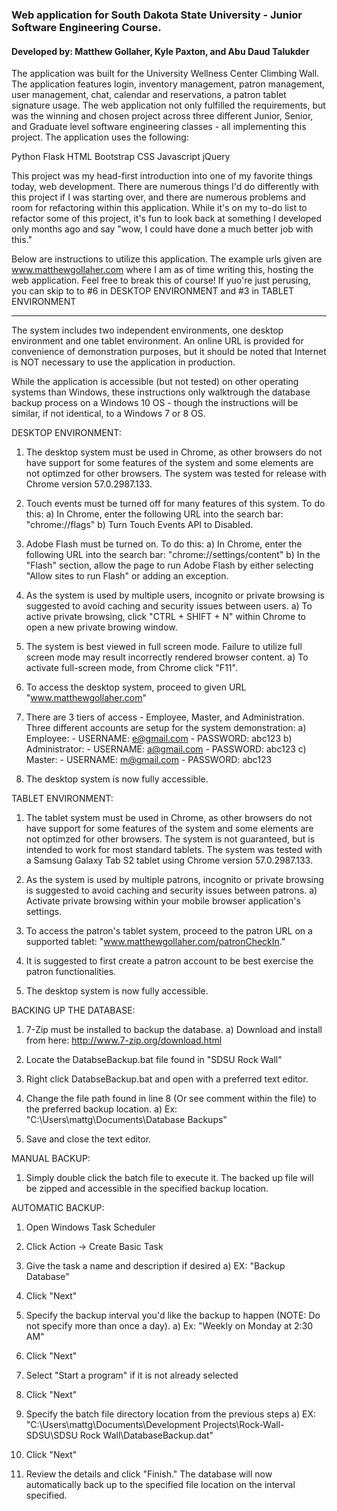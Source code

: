 <h3>
Web application for South Dakota State University - Junior Software Engineering Course.
</h3>

<h4>
Developed by: Matthew Gollaher, Kyle Paxton, and Abu Daud Talukder
</h4>

The application was built for the University Wellness Center Climbing Wall. The application features login, inventory management, patron management, user management, chat, calendar and reservations, a patron tablet signature usage. The web application not only fulfilled the requirements, but was the winning and chosen project across three different Junior, Senior, and Graduate level software engineering classes - all implementing this project. The application uses the following:

Python
Flask
HTML
Bootstrap
CSS
Javascript
jQuery

This project was my head-first introduction into one of my favorite things today, web development. There are numerous things I'd do differently with this project if I was starting over, and there are numerous problems and room for refactoring within this application. While it's on my to-do list to refactor some of this project, it's fun to look back at something I developed only months ago and say "wow, I could have done a much better job with this." 

Below are instructions to utilize this application. The example urls given are www.matthewgollaher.com where I am as of time writing this, hosting the web application. Feel free to break this of course! If yuo're just perusing, you can skip to to #6 in DESKTOP ENVIRONMENT and #3 in TABLET ENVIRONMENT

<hr/>

The system includes two independent environments, one desktop environment and one tablet environment. An online
URL is provided for convenience of demonstration purposes, but it should be noted that Internet is NOT necessary
to use the application in production. 

While the application is accessible (but not tested) on other operating systems than Windows, these instructions only
walktrough the database backup process on a Windows 10 OS - though the instructions will be similar, if not identical,
to a Windows 7 or 8 OS.


DESKTOP ENVIRONMENT: 

1. The desktop system must be used in Chrome, as other browsers do not have support for some features of the system and some
   elements are not optimzed for other browsers. The system was tested for release with Chrome version 57.0.2987.133.

2. Touch events must be turned off for many features of this system. To do this:
	a) In Chrome, enter the following URL into the search bar: "chrome://flags"
	b) Turn Touch Events API to Disabled.

3. Adobe Flash must be turned on. To do this:
	a) In Chrome, enter the following URL into the search bar: "chrome://settings/content"
	b) In the "Flash" section, allow the page to run Adobe Flash by either selecting "Allow sites to run Flash" or adding an exception.

4. As the system is used by multiple users, incognito or private browsing is suggested to avoid caching and security issues between users. 
	a) To active private browsing, click "CTRL + SHIFT + N" within Chrome to open a new
           private browing window. 

5. The system is best viewed in full screen mode. Failure to utilize full screen mode may result incorrectly rendered browser content.
        a) To activate full-screen mode, from Chrome click "F11".

6. To access the desktop system, proceed to given URL "www.matthewgollaher.com"

7. There are 3 tiers of access - Employee, Master, and Administration. Three different accounts are setup for the system demonstration:
	a) Employee:
	    - USERNAME: e@gmail.com
	    - PASSWORD: abc123
	b) Administrator:
	    - USERNAME: a@gmail.com
            - PASSWORD: abc123
        c) Master:
	    - USERNAME: m@gmail.com
            - PASSWORD: abc123

8. The desktop system is now fully accessible.

TABLET ENVIRONMENT: 

1. The tablet system must be used in Chrome, as other browsers do not have support for some features of the system and some elements are 
   not optimzed for other browsers. The system is not guaranteed, but is intended to work for most standard tablets. The system
   was tested with a Samsung Galaxy Tab S2 tablet using Chrome version 57.0.2987.133.

2. As the system is used by multiple patrons, incognito or private browsing is suggested to avoid caching and security issues between patrons.
	a) Activate private browsing within your mobile browser application's settings.

3. To access the patron's tablet system, proceed to the patron URL on a supported tablet: "www.matthewgollaher.com/patronCheckIn."

4. It is suggested to first create a patron account to be best exercise the patron functionalities. 

5. The desktop system is now fully accessible.


BACKING UP THE DATABASE:

1) 7-Zip must be installed to backup the database.
	a) Download and install from here: http://www.7-zip.org/download.html

1) Locate the DatabseBackup.bat file found in "SDSU Rock Wall\"

2) Right click DatabseBackup.bat and open with a preferred text editor.

3) Change the file path found in line 8 (Or see comment within the file) to the preferred backup location.
	a) Ex: "C:\Users\mattg\Documents\Database Backups"

4) Save and close the text editor.


MANUAL BACKUP: 

1) Simply double click the batch file to execute it. The backed up file will be zipped and accessible in the specified backup location.

AUTOMATIC BACKUP:

1) Open Windows Task Scheduler

2) Click Action -> Create Basic Task

3) Give the task a name and description if desired
	a) EX: "Backup Database"

4) Click "Next"

5) Specify the backup interval you'd like the backup to happen (NOTE: Do not specify more than once a day).
	a) Ex: "Weekly on Monday at 2:30 AM"

6) Click "Next"

7) Select "Start a program" if it is not already selected

8) Click "Next"

9) Specify the batch file directory location from the previous steps
	a) EX: "C:\Users\mattg\Documents\Development Projects\Rock-Wall-SDSU\SDSU Rock Wall\DatabaseBackup.dat"

10) Click "Next"

11) Review the details and click "Finish." The database will now automatically back up to the specified file location on the interval specified. 
